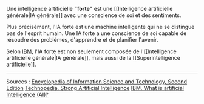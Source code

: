 Une intelligence artificielle **"forte"** est une [[Intelligence artificielle générale|IA générale]] avec une conscience de soi et des sentiments.

Plus précisément, l'IA forte est une machine intelligente qui ne se distingue pas de l'esprit humain. Une IA forte a une conscience de soi capable de résoudre des problèmes, d'apprendre et de planifier l'avenir.

Selon [IBM](https://www.ibm.com/topics/artificial-intelligence#:~:text=Strong%20AI%20is%20made%20up%20of%20artificial%20general%20intelligence%20(AGI)%20and%20artificial%20super%20intelligence%20(ASI).), l'IA forte est non seulement composée de l'[[Intelligence artificielle générale|IA générale]], mais aussi de la [[Superintelligence artificielle]].

---
Sources :
[Encyclopedia of Information Science and Technology, Second Edition](https://www.igi-global.com/dictionary/strong-ai/35987#:~:text=The%20main%20goal%20of%20strong%20AI%20is%20to%20create%20an%20AI%20agent%20that%20can%20think%20and%20have%20a%20mind.)
[Technopedia. Strong Artificial Intelligence](https://www.techopedia.com/definition/31622/strong-artificial-intelligence-strong-ai#:~:text=Strong%20artificial%20intelligence%20is%20more%20of%20a%20philosophy%20rather%20than%20an%20actual%20approach%20to%20creating%20AI.%20It%20is%20a%20different%20perception%20of%20AI%20wherein%20it%20equates%20AI%20to%20humans.%20It%20stipulates%20that%20a%20computer%20can%20be%20programmed%20to%20actually%20be%20a%20human%20mind)
[IBM. What is artificial Intelligence (AI)?](https://www.ibm.com/topics/artificial-intelligence)